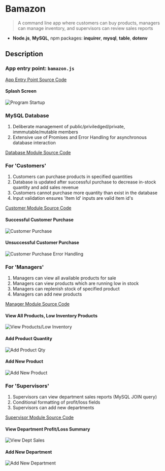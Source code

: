 # Bamazon

> A command line app where customers can buy products, managers can manage inventory, and supervisors can review sales reports

* **Node.js**, **MySQL**, npm packages: **inquirer**, **mysql**, **table**, **dotenv**

## Description

### App entry point: ```bamazon.js```

[App Entry Point Source Code](https://github.com/BenRGarcia/Bamazon/blob/master/bamazon.js)

#### Splash Screen

![Program Startup](https://user-images.githubusercontent.com/26657982/38507279-20dfe74e-3bea-11e8-8a71-18e2e76b85b8.gif)

### MySQL Database

1. Deliberate management of public/priviledged/private, immmutable/mutable members
2. Extensive use of Promises and Error Handling for asynchronous database interaction

[Database Module Source Code](https://github.com/BenRGarcia/Bamazon/blob/master/database/database.js)

### For 'Customers'

1. Customers can purchase products in specified quantities
2. Database is updated after successful purchase to decrease in-stock quantity and add sales revenue
3. Customers cannot purchase more quantity than exist in the database
4. Input validation ensures 'Item Id' inputs are valid item id's

[Customer Module Source Code](https://github.com/BenRGarcia/Bamazon/blob/master/bamazonRoles/customer.js)

#### Successful Customer Purchase

![Customer Purchase](https://user-images.githubusercontent.com/26657982/38507065-7d4d19e4-3be9-11e8-95fa-e95e97a3b0f7.gif)

#### Unsuccessful Customer Purchase

![Customer Purchase Error Handling](https://user-images.githubusercontent.com/26657982/38507474-995b6b9e-3bea-11e8-89b6-ab76192a6903.gif)

### For 'Managers'

1. Managers can view all available products for sale
2. Managers can view products which are running low in stock
3. Managers can replenish stock of specified product
4. Managers can add new products

[Manager Module Source Code](https://github.com/BenRGarcia/Bamazon/blob/master/bamazonRoles/manager.js)

#### View All Products, Low Inventory Products

![View Products/Low Inventory](https://user-images.githubusercontent.com/26657982/38507826-92e927aa-3beb-11e8-856d-a9be70394275.gif)

#### Add Product Quantity

![Add Product Qty](https://user-images.githubusercontent.com/26657982/38508050-22d1df88-3bec-11e8-9e34-c756fa7b9d3b.gif)

#### Add New Product

![Add New Product](https://user-images.githubusercontent.com/26657982/38508288-cd76fc52-3bec-11e8-8d57-6a8030454d77.gif)

### For 'Supervisors'

1. Supervisors can view department sales reports (MySQL JOIN query)
2. Conditional formatting of profit/loss fields
3. Supervisors can add new departments

[Supervisor Module Source Code](https://github.com/BenRGarcia/Bamazon/blob/master/bamazonRoles/supervisor.js)

#### View Department Profit/Loss Summary

![View Dept Sales](https://user-images.githubusercontent.com/26657982/38508693-e61e3a12-3bed-11e8-9e04-595801c6fc5d.gif)

#### Add New Department

![Add New Department](https://user-images.githubusercontent.com/26657982/38508939-75cf8ad0-3bee-11e8-831e-5cea24f7b9b9.gif)